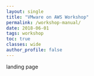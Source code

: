 ```yaml
---
layout: single
title: "VMware on AWS Workshop"
permalink: /workshop-manual/
date: 2018-06-01
tags: workshop
toc: true
classes: wide
author_profile: false
---
```


landing page